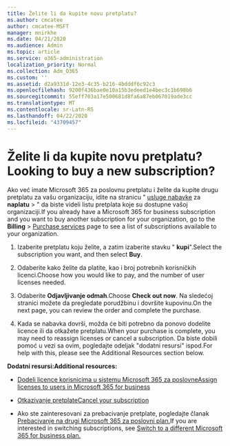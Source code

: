 ```yaml
---
title: Želite li da kupite novu pretplatu?
ms.author: cmcatee
author: cmcatee-MSFT
manager: mnirkhe
ms.date: 04/21/2020
ms.audience: Admin
ms.topic: article
ms.service: o365-administration
localization_priority: Normal
ms.collection: Adm_O365
ms.custom: ''
ms.assetid: d2a9331d-12e3-4c35-b216-4bdddf6c92c3
ms.openlocfilehash: 9200f436bae0e10a15b3edeed1e4bec3c1b698b6
ms.sourcegitcommit: 55eff703a17e500681d8fa6a87eb067019ade3cc
ms.translationtype: MT
ms.contentlocale: sr-Latn-RS
ms.lasthandoff: 04/22/2020
ms.locfileid: "43709457"
---
```

# <a name="looking-to-buy-a-new-subscription"></a><span data-ttu-id="301ef-102">Želite li da kupite novu pretplatu?</span><span class="sxs-lookup"><span data-stu-id="301ef-102">Looking to buy a new subscription?</span></span>

<span data-ttu-id="301ef-103">Ako već imate Microsoft 365 za poslovnu pretplatu i želite da kupite drugu pretplatu za vašu organizaciju, idite na stranicu " [usluge nabavke](https://go.microsoft.com/fwlink/p/?linkid=868433) za **naplatu** \> " da biste videli listu pretplata koje su dostupne vašoj organizaciji.</span><span class="sxs-lookup"><span data-stu-id="301ef-103">If you already have a Microsoft 365 for business subscription and you want to buy another subscription for your organization, go to the **Billing** \> [Purchase services](https://go.microsoft.com/fwlink/p/?linkid=868433) page to see a list of subscriptions available to your organization.</span></span>
 
1. <span data-ttu-id="301ef-104">Izaberite pretplatu koju želite, a zatim izaberite stavku " **kupi**".</span><span class="sxs-lookup"><span data-stu-id="301ef-104">Select the subscription you want, and then select **Buy**.</span></span>

2. <span data-ttu-id="301ef-105">Odaberite kako želite da platite, kao i broj potrebnih korisničkih licenci.</span><span class="sxs-lookup"><span data-stu-id="301ef-105">Choose how you would like to pay, and the number of user licenses needed.</span></span>

3. <span data-ttu-id="301ef-106">Odaberite **Odjavljivanje odmah**.</span><span class="sxs-lookup"><span data-stu-id="301ef-106">Choose **Check out now**.</span></span> <span data-ttu-id="301ef-107">Na sledećoj stranici možete da pregledate porudžbinu i dovršite kupovinu.</span><span class="sxs-lookup"><span data-stu-id="301ef-107">On the next page, you can review the order and complete the purchase.</span></span>

4. <span data-ttu-id="301ef-108">Kada se nabavka dovrši, možda će biti potrebno da ponovo dodelite licence ili da otkažete pretplatu.</span><span class="sxs-lookup"><span data-stu-id="301ef-108">When your purchase is complete, you may need to reassign licenses or cancel a subscription.</span></span> <span data-ttu-id="301ef-109">Da biste dobili pomoć u vezi sa ovim, pogledajte odeljak "dodatni resursi" ispod.</span><span class="sxs-lookup"><span data-stu-id="301ef-109">For help with this, please see the Additional Resources section below.</span></span>

 <span data-ttu-id="301ef-110">**Dodatni resursi:**</span><span class="sxs-lookup"><span data-stu-id="301ef-110">**Additional resources:**</span></span>
  
- [<span data-ttu-id="301ef-111">Dodeli licence korisnicima u sistemu Microsoft 365 za poslovne</span><span class="sxs-lookup"><span data-stu-id="301ef-111">Assign licenses to users in Microsoft 365 for business</span></span>](https://docs.microsoft.com/office365/admin/subscriptions-and-billing/assign-licenses-to-users)
    
- [<span data-ttu-id="301ef-112">Otkazivanje pretplate</span><span class="sxs-lookup"><span data-stu-id="301ef-112">Cancel your subscription</span></span>](https://docs.microsoft.com/office365/admin/subscriptions-and-billing/cancel-your-subscription)
    
- <span data-ttu-id="301ef-113">Ako ste zainteresovani za prebacivanje pretplate, pogledajte članak [Prebacivanje na drugi Microsoft 365 za poslovni plan.](https://docs.microsoft.com/office365/admin/subscriptions-and-billing/switch-to-a-different-plan)</span><span class="sxs-lookup"><span data-stu-id="301ef-113">If you are interested in switching subscriptions, see [Switch to a different Microsoft 365 for business plan.](https://docs.microsoft.com/office365/admin/subscriptions-and-billing/switch-to-a-different-plan)</span></span>